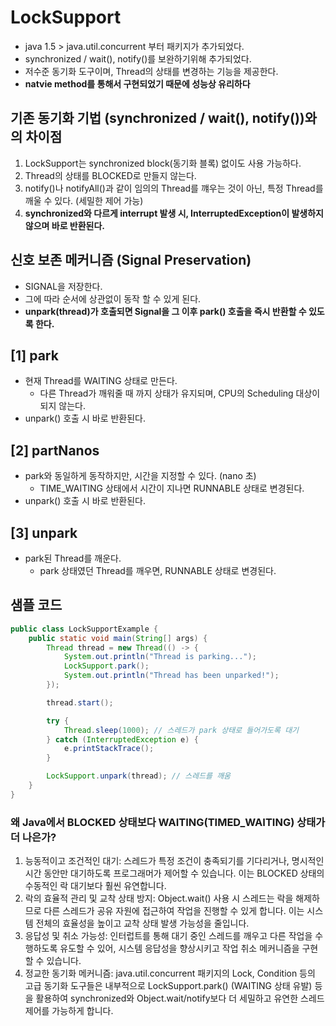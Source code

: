 # LockSupport
- java 1.5 > java.util.concurrent 부터 패키지가 추가되었다.
- synchronized / wait(), notify()를 보완하기위해 추가되었다.
- 저수준 동기화 도구이며, Thread의 상태를 변경하는 기능을 제공한다.
- **natvie method를 통해서 구현되었기 때문에 성능상 유리하다**

## 기존 동기화 기법 (synchronized / wait(), notify())와의 차이점
1. LockSupport는 synchronized block(동기화 블록) 없이도 사용 가능하다.
2. Thread의 상태를 BLOCKED로 만들지 않는다.
3. notify()나 notifyAll()과 같이 임의의 Thread를 꺠우는 것이 아닌, 특정 Thread를 깨울 수 있다. (세밀한 제어 가능)
4. **synchronized와 다르게 interrupt 발생 시, InterruptedException이 발생하지 않으며 바로 반환된다.**

## 신호 보존 메커니즘 (Signal Preservation)
- SIGNAL을 저장한다.
- 그에 따라 순서에 상관없이 동작 할 수 있게 된다.
- **unpark(thread)가 호출되면 Signal을 그 이후 park() 호출을 즉시 반환할 수 있도록 한다.**

## [1] park
- 현재 Thread를 WAITING 상태로 만든다.
  - 다른 Thread가 깨워줄 때 까지 상태가 유지되며, CPU의 Scheduling 대상이 되지 않는다.
- unpark() 호출 시 바로 반환된다.

## [2] partNanos
- park와 동일하게 동작하지만, 시간을 지정할 수 있다. (nano 초)
  - TIME_WAITING 상태에서 시간이 지나면 RUNNABLE 상태로 변경된다.
- unpark() 호출 시 바로 반환된다.

## [3] unpark
- park된 Thread를 깨운다.
  - park 상태였던 Thread를 깨우면, RUNNABLE 상태로 변경된다. 


## 샘플 코드
```java
public class LockSupportExample {
    public static void main(String[] args) {
        Thread thread = new Thread(() -> {
            System.out.println("Thread is parking...");
            LockSupport.park();
            System.out.println("Thread has been unparked!");
        });

        thread.start();

        try {
            Thread.sleep(1000); // 스레드가 park 상태로 들어가도록 대기
        } catch (InterruptedException e) {
            e.printStackTrace();
        }

        LockSupport.unpark(thread); // 스레드를 깨움
    }
}
```

### 왜 Java에서 BLOCKED 상태보다 WAITING(TIMED_WAITING) 상태가 더 나은가?
1. 능동적이고 조건적인 대기: 스레드가 특정 조건이 충족되기를 기다리거나, 명시적인 시간 동안만 대기하도록 프로그래머가 제어할 수 있습니다. 이는 BLOCKED 상태의 수동적인 락 대기보다 훨씬 유연합니다.
2. 락의 효율적 관리 및 교착 상태 방지: Object.wait() 사용 시 스레드는 락을 해제하므로 다른 스레드가 공유 자원에 접근하여 작업을 진행할 수 있게 합니다. 이는 시스템 전체의 효율성을 높이고 교착 상태 발생 가능성을 줄입니다.    
3. 응답성 및 취소 가능성: 인터럽트를 통해 대기 중인 스레드를 깨우고 다른 작업을 수행하도록 유도할 수 있어, 시스템 응답성을 향상시키고 작업 취소 메커니즘을 구현할 수 있습니다.    
4. 정교한 동기화 메커니즘: java.util.concurrent 패키지의 Lock, Condition 등의 고급 동기화 도구들은 내부적으로 LockSupport.park() (WAITING 상태 유발) 등을 활용하여 synchronized와 Object.wait/notify보다 더 세밀하고 유연한 스레드 제어를 가능하게 합니다.    
